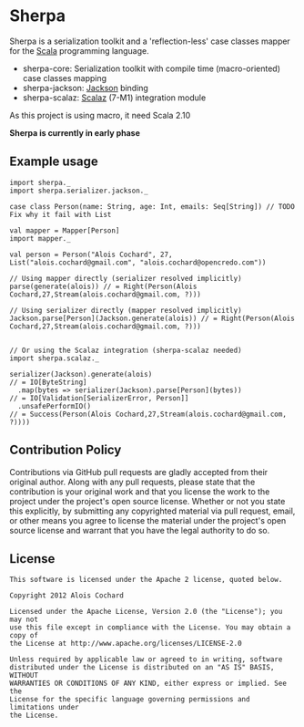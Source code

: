# Sherpa
Sherpa is a serialization toolkit and a 'reflection-less' case classes mapper for the [Scala](http://www.scala-lang.org) programming language.

 * sherpa-core: Serialization toolkit with compile time (macro-oriented) case classes mapping
 * sherpa-jackson: [Jackson](http://wiki.fasterxml.com/JacksonHome) binding
 * sherpa-scalaz: [Scalaz](http://github.com/scalaz/scalaz) (7-M1) integration module

As this project is using macro, it need Scala 2.10

**Sherpa is currently in early phase**

## Example usage

    import sherpa._
    import sherpa.serializer.jackson._

    case class Person(name: String, age: Int, emails: Seq[String]) // TODO Fix why it fail with List

    val mapper = Mapper[Person]
    import mapper._

    val person = Person("Alois Cochard", 27, List("alois.cochard@gmail.com", "alois.cochard@opencredo.com"))

    // Using mapper directly (serializer resolved implicitly)
    parse(generate(alois)) // = Right(Person(Alois Cochard,27,Stream(alois.cochard@gmail.com, ?)))

    // Using serializer directly (mapper resolved implicitly)
    Jackson.parse[Person](Jackson.generate(alois)) // = Right(Person(Alois Cochard,27,Stream(alois.cochard@gmail.com, ?)))
      

    // Or using the Scalaz integration (sherpa-scalaz needed)
    import sherpa.scalaz._
    
    serializer(Jackson).generate(alois)
    // = IO[ByteString]
      .map(bytes => serializer(Jackson).parse[Person](bytes))
    // = IO[Validation[SerializerError, Person]]
      .unsafePerformIO()
    // = Success(Person(Alois Cochard,27,Stream(alois.cochard@gmail.com, ?))))
    
## Contribution Policy

Contributions via GitHub pull requests are gladly accepted from their original author.
Along with any pull requests, please state that the contribution is your original work and 
that you license the work to the project under the project's open source license.
Whether or not you state this explicitly, by submitting any copyrighted material via pull request, 
email, or other means you agree to license the material under the project's open source license and 
warrant that you have the legal authority to do so.

## License

    This software is licensed under the Apache 2 license, quoted below.

    Copyright 2012 Alois Cochard 

    Licensed under the Apache License, Version 2.0 (the "License"); you may not
    use this file except in compliance with the License. You may obtain a copy of
    the License at http://www.apache.org/licenses/LICENSE-2.0

    Unless required by applicable law or agreed to in writing, software
    distributed under the License is distributed on an "AS IS" BASIS, WITHOUT
    WARRANTIES OR CONDITIONS OF ANY KIND, either express or implied. See the
    License for the specific language governing permissions and limitations under
    the License.
